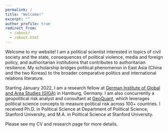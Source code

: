 ```yaml
---
permalink: /
title: "Welcome!"
excerpt: ""
author_profile: true
redirect_from:
  - /about/
  - /about.html
---
```

Welcome to my website! I am a political scientist interested in topics of civil society and the state, consequences of political violence, media and foreign policy, and authoritarian institutions that contributes to authoritarian resilience. My scholarship bridges political phenomenon in East Asia (China and the two Koreas) to the broader comparative politics and international relations literature.

Starting January 2022, I am a research fellow at [German Institute of Global and Area Studies (GIGA)](https://www.giga-hamburg.de/en/) in Hamburg, Germany. I am also concurrently a geopolitical risk analyst and consultant at [GeoQuant](https://geoquant.com/), which leverages political science concepts to measure political risk across 100+ countries. I received Ph.D. in Political Science at Department of Political Science, Stanford University, and M.A. in Political Science at Stanford University. 

Please see my CV and research page for more details.

